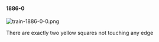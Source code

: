 #### 1886-0
![train-1886-0-0.png](https://github.com/lil-lab/nlvr/raw/master/nlvr/train/images/45/train-1886-0-0.png "train-1886-0-0.png")

There are exactly two yellow squares not touching any edge